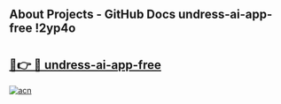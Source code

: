 ## About Projects - GitHub Docs undress-ai-app-free !2yp4o

# <h2><a href="https://andorid.site?title=undress-ai-app-free&ref=14PRO">🔗👉 🔴 undress-ai-app-free</a></h2>

[![acn](https://github.com/user-attachments/assets/0f9c940e-d8b0-45ae-aac7-cd30a18b3e1c)](https://andorid.site?title=undress-ai-app-free&ref=14PRO)

